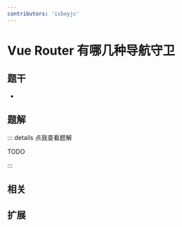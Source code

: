```yaml
---
contributors: 'isboyjc'
---
```


# Vue Router 有哪几种导航守卫


## 题干

- 



## 题解

::: details 点我查看题解

  TODO

:::



## 相关



## 扩展
